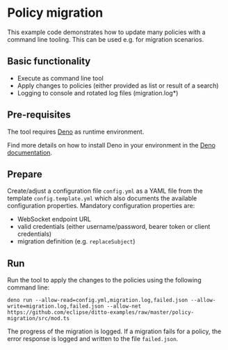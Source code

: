 # Policy migration

This example code demonstrates how to update many policies with a command line tooling. This can be used e.g. for migration scenarios.

## Basic functionality

- Execute as command line tool
- Apply changes to policies (either provided as list or result of a search)
- Logging to console and rotated log files (migration.log*)

## Pre-requisites

The tool requires [Deno](https://deno.land/) as runtime environment.

Find more details on how to install Deno in your environment in the [Deno documentation](https://deno.land/#installation).

## Prepare

Create/adjust a configuration file `config.yml` as a YAML file from the template `config.template.yml` which also documents the available configuration properties. 
Mandatory configuration properties are:
* WebSocket endpoint URL
* valid credentials (either username/password, bearer token or client credentials)
* migration definition (e.g. `replaceSubject`)

## Run

Run the tool to apply the changes to the policies using the following command line:

```
deno run --allow-read=config.yml,migration.log,failed.json --allow-write=migration.log,failed.json --allow-net https://github.com/eclipse/ditto-examples/raw/master/policy-migration/src/mod.ts
```

The progress of the migration is logged. If a migration fails for a policy, the error response is logged and written to the file `failed.json`.
